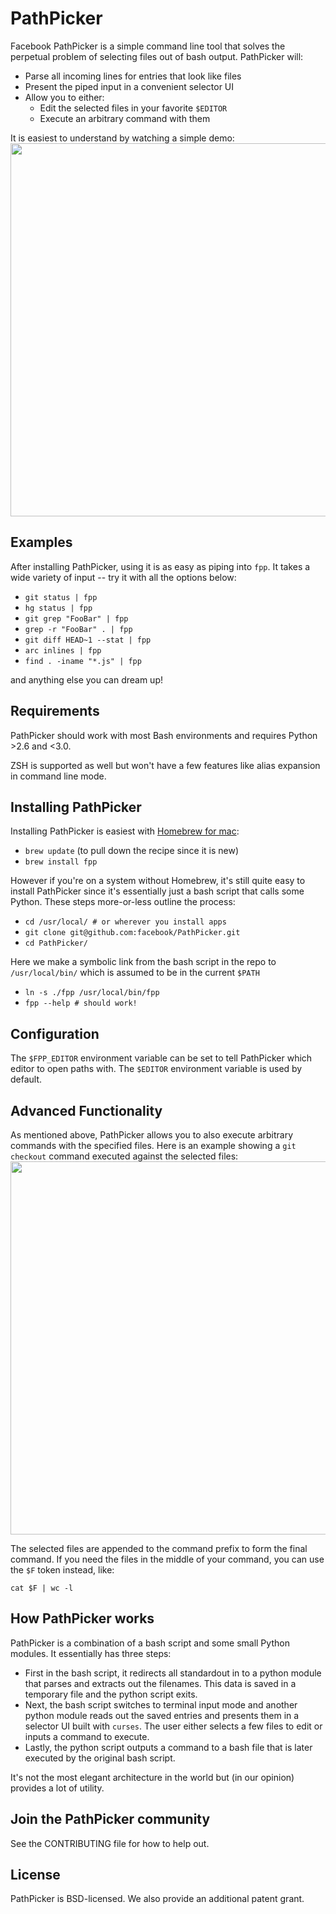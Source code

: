 # PathPicker
Facebook PathPicker is a simple command line tool that solves the perpetual
problem of selecting files out of bash output. PathPicker will:
* Parse all incoming lines for entries that look like files
* Present the piped input in a convenient selector UI
* Allow you to either:
    * Edit the selected files in your favorite `$EDITOR`
    * Execute an arbitrary command with them

It is easiest to understand by watching a simple demo:
<a href="https://asciinema.org/a/19519" target="_blank"><img src="https://asciinema.org/a/19519.png" width="597"/></a>

## Examples
After installing PathPicker, using it is as easy as piping into `fpp`. It takes
a wide variety of input -- try it with all the options below:

* `git status | fpp`
* `hg status | fpp`
* `git grep "FooBar" | fpp`
* `grep -r "FooBar" . | fpp`
* `git diff HEAD~1 --stat | fpp`
* `arc inlines | fpp`
* `find . -iname "*.js" | fpp`

and anything else you can dream up!

## Requirements
PathPicker should work with most Bash environments and requires Python >2.6
and <3.0.

ZSH is supported as well but won't have a few features like alias expansion
in command line mode.

## Installing PathPicker

Installing PathPicker is easiest with [Homebrew for mac](http://brew.sh/):

* `brew update` (to pull down the recipe since it is new)
* `brew install fpp`

However if you're on a system without Homebrew, it's still quite easy to install
PathPicker since it's essentially just a bash script that calls some Python. These
steps more-or-less outline the process:

* `cd /usr/local/ # or wherever you install apps`
* `git clone git@github.com:facebook/PathPicker.git`
* `cd PathPicker/`

Here we make a symbolic link from the bash script in the repo
to `/usr/local/bin/` which is assumed to be in the current
`$PATH`

* `ln -s ./fpp /usr/local/bin/fpp`
* `fpp --help # should work!`

## Configuration

The `$FPP_EDITOR` environment variable can be set to tell PathPicker which editor to open paths with. The `$EDITOR` environment variable is used by default.

## Advanced Functionality

As mentioned above, PathPicker allows you to also execute arbitrary commands with the specified files.
Here is an example showing a `git checkout` command executed against the selected files:
<a href="https://asciinema.org/a/19520" target="_blank"><img src="https://asciinema.org/a/19520.png" width="597"/></a>

The selected files are appended to the command prefix to form the final command. If you need the files
in the middle of your command, you can use the `$F` token instead, like:

`cat $F | wc -l`

## How PathPicker works
PathPicker is a combination of a bash script and some small Python modules.
It essentially has three steps:

* First in the bash script, it redirects all standardout in to a python module that
parses and extracts out the filenames. This data is saved in a temporary file
and the python script exits.
* Next, the bash script switches to terminal input mode and
another python module reads out the saved entries and presents them in a
selector UI built with `curses`. The user either selects a few files to edit or inputs a command
to execute.
* Lastly, the python script outputs a command to a bash file that is later
executed by the original bash script.

It's not the most elegant architecture in the world but (in our opinion) provides a lot of utility.

## Join the PathPicker community
See the CONTRIBUTING file for how to help out.

## License
PathPicker is BSD-licensed. We also provide an additional patent grant.
